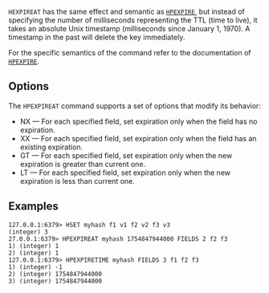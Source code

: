 `HEXPIREAT` has the same effect and semantic as [`HPEXPIRE`](hpexpire.md), but instead of
specifying the number of milliseconds representing the TTL (time to live), it takes
an absolute Unix timestamp (milliseconds since January 1, 1970). A
timestamp in the past will delete the key immediately.

For the specific semantics of the command refer to the documentation of
[`HPEXPIRE`](hpexpire.md).

## Options

The `HPEXPIREAT` command supports a set of options that modify its behavior:

* NX — For each specified field, set expiration only when the field has no expiration.
* XX — For each specified field, set expiration only when the field has an existing expiration.
* GT — For each specified field, set expiration only when the new expiration is greater than current one.
* LT — For each specified field, set expiration only when the new expiration is less than current one.

## Examples

```
127.0.0.1:6379> HSET myhash f1 v1 f2 v2 f3 v3
(integer) 3
27.0.0.1:6379> HPEXPIREAT myhash 1754847944000 FIELDS 2 f2 f3
1) (integer) 1
2) (integer) 1
127.0.0.1:6379> HPEXPIRETIME myhash FIELDS 3 f1 f2 f3
1) (integer) -1
2) (integer) 1754847944000
3) (integer) 1754847944000
```
